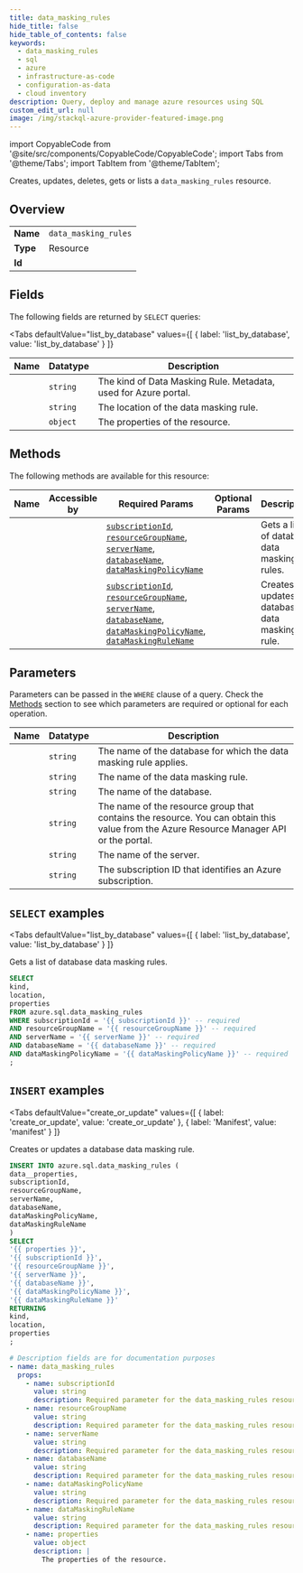 ```yaml
--- 
title: data_masking_rules
hide_title: false
hide_table_of_contents: false
keywords:
  - data_masking_rules
  - sql
  - azure
  - infrastructure-as-code
  - configuration-as-data
  - cloud inventory
description: Query, deploy and manage azure resources using SQL
custom_edit_url: null
image: /img/stackql-azure-provider-featured-image.png
---
```


import CopyableCode from '@site/src/components/CopyableCode/CopyableCode';
import Tabs from '@theme/Tabs';
import TabItem from '@theme/TabItem';

Creates, updates, deletes, gets or lists a <code>data_masking_rules</code> resource.

## Overview
<table><tbody>
<tr><td><b>Name</b></td><td><code>data_masking_rules</code></td></tr>
<tr><td><b>Type</b></td><td>Resource</td></tr>
<tr><td><b>Id</b></td><td><CopyableCode code="azure.sql.data_masking_rules" /></td></tr>
</tbody></table>

## Fields

The following fields are returned by `SELECT` queries:

<Tabs
    defaultValue="list_by_database"
    values={[
        { label: 'list_by_database', value: 'list_by_database' }
    ]}
>
<TabItem value="list_by_database">

<table>
<thead>
    <tr>
    <th>Name</th>
    <th>Datatype</th>
    <th>Description</th>
    </tr>
</thead>
<tbody>
<tr>
    <td><CopyableCode code="kind" /></td>
    <td><code>string</code></td>
    <td>The kind of Data Masking Rule. Metadata, used for Azure portal.</td>
</tr>
<tr>
    <td><CopyableCode code="location" /></td>
    <td><code>string</code></td>
    <td>The location of the data masking rule.</td>
</tr>
<tr>
    <td><CopyableCode code="properties" /></td>
    <td><code>object</code></td>
    <td>The properties of the resource.</td>
</tr>
</tbody>
</table>
</TabItem>
</Tabs>

## Methods

The following methods are available for this resource:

<table>
<thead>
    <tr>
    <th>Name</th>
    <th>Accessible by</th>
    <th>Required Params</th>
    <th>Optional Params</th>
    <th>Description</th>
    </tr>
</thead>
<tbody>
<tr>
    <td><a href="#list_by_database"><CopyableCode code="list_by_database" /></a></td>
    <td><CopyableCode code="select" /></td>
    <td><a href="#parameter-subscriptionId"><code>subscriptionId</code></a>, <a href="#parameter-resourceGroupName"><code>resourceGroupName</code></a>, <a href="#parameter-serverName"><code>serverName</code></a>, <a href="#parameter-databaseName"><code>databaseName</code></a>, <a href="#parameter-dataMaskingPolicyName"><code>dataMaskingPolicyName</code></a></td>
    <td></td>
    <td>Gets a list of database data masking rules.</td>
</tr>
<tr>
    <td><a href="#create_or_update"><CopyableCode code="create_or_update" /></a></td>
    <td><CopyableCode code="insert" /></td>
    <td><a href="#parameter-subscriptionId"><code>subscriptionId</code></a>, <a href="#parameter-resourceGroupName"><code>resourceGroupName</code></a>, <a href="#parameter-serverName"><code>serverName</code></a>, <a href="#parameter-databaseName"><code>databaseName</code></a>, <a href="#parameter-dataMaskingPolicyName"><code>dataMaskingPolicyName</code></a>, <a href="#parameter-dataMaskingRuleName"><code>dataMaskingRuleName</code></a></td>
    <td></td>
    <td>Creates or updates a database data masking rule.</td>
</tr>
</tbody>
</table>

## Parameters

Parameters can be passed in the `WHERE` clause of a query. Check the [Methods](#methods) section to see which parameters are required or optional for each operation.

<table>
<thead>
    <tr>
    <th>Name</th>
    <th>Datatype</th>
    <th>Description</th>
    </tr>
</thead>
<tbody>
<tr id="parameter-dataMaskingPolicyName">
    <td><CopyableCode code="dataMaskingPolicyName" /></td>
    <td><code>string</code></td>
    <td>The name of the database for which the data masking rule applies.</td>
</tr>
<tr id="parameter-dataMaskingRuleName">
    <td><CopyableCode code="dataMaskingRuleName" /></td>
    <td><code>string</code></td>
    <td>The name of the data masking rule.</td>
</tr>
<tr id="parameter-databaseName">
    <td><CopyableCode code="databaseName" /></td>
    <td><code>string</code></td>
    <td>The name of the database.</td>
</tr>
<tr id="parameter-resourceGroupName">
    <td><CopyableCode code="resourceGroupName" /></td>
    <td><code>string</code></td>
    <td>The name of the resource group that contains the resource. You can obtain this value from the Azure Resource Manager API or the portal.</td>
</tr>
<tr id="parameter-serverName">
    <td><CopyableCode code="serverName" /></td>
    <td><code>string</code></td>
    <td>The name of the server.</td>
</tr>
<tr id="parameter-subscriptionId">
    <td><CopyableCode code="subscriptionId" /></td>
    <td><code>string</code></td>
    <td>The subscription ID that identifies an Azure subscription.</td>
</tr>
</tbody>
</table>

## `SELECT` examples

<Tabs
    defaultValue="list_by_database"
    values={[
        { label: 'list_by_database', value: 'list_by_database' }
    ]}
>
<TabItem value="list_by_database">

Gets a list of database data masking rules.

```sql
SELECT
kind,
location,
properties
FROM azure.sql.data_masking_rules
WHERE subscriptionId = '{{ subscriptionId }}' -- required
AND resourceGroupName = '{{ resourceGroupName }}' -- required
AND serverName = '{{ serverName }}' -- required
AND databaseName = '{{ databaseName }}' -- required
AND dataMaskingPolicyName = '{{ dataMaskingPolicyName }}' -- required
;
```
</TabItem>
</Tabs>


## `INSERT` examples

<Tabs
    defaultValue="create_or_update"
    values={[
        { label: 'create_or_update', value: 'create_or_update' },
        { label: 'Manifest', value: 'manifest' }
    ]}
>
<TabItem value="create_or_update">

Creates or updates a database data masking rule.

```sql
INSERT INTO azure.sql.data_masking_rules (
data__properties,
subscriptionId,
resourceGroupName,
serverName,
databaseName,
dataMaskingPolicyName,
dataMaskingRuleName
)
SELECT 
'{{ properties }}',
'{{ subscriptionId }}',
'{{ resourceGroupName }}',
'{{ serverName }}',
'{{ databaseName }}',
'{{ dataMaskingPolicyName }}',
'{{ dataMaskingRuleName }}'
RETURNING
kind,
location,
properties
;
```
</TabItem>
<TabItem value="manifest">

```yaml
# Description fields are for documentation purposes
- name: data_masking_rules
  props:
    - name: subscriptionId
      value: string
      description: Required parameter for the data_masking_rules resource.
    - name: resourceGroupName
      value: string
      description: Required parameter for the data_masking_rules resource.
    - name: serverName
      value: string
      description: Required parameter for the data_masking_rules resource.
    - name: databaseName
      value: string
      description: Required parameter for the data_masking_rules resource.
    - name: dataMaskingPolicyName
      value: string
      description: Required parameter for the data_masking_rules resource.
    - name: dataMaskingRuleName
      value: string
      description: Required parameter for the data_masking_rules resource.
    - name: properties
      value: object
      description: |
        The properties of the resource.
```
</TabItem>
</Tabs>
